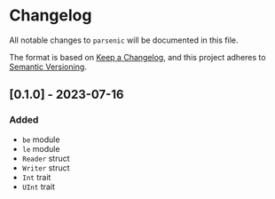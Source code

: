 # Changelog
All notable changes to `parsenic` will be documented in this file.

The format is based on [Keep a Changelog], and this project adheres to
[Semantic Versioning].

## [0.1.0] - 2023-07-16
### Added
 - `be` module
 - `le` module
 - `Reader` struct
 - `Writer` struct
 - `Int` trait
 - `UInt` trait

[Keep a Changelog]: https://keepachangelog.com/en/1.0.0/
[Semantic Versioning]: https://github.com/AldaronLau/semver/blob/stable/README.md
